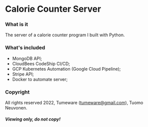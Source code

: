 # Calorie Counter Server

### What is it
The server of a calorie counter program I built with Python.

### What's included

- MongoDB API;
- CloudBees CodeShip CI/CD;
- GCP Kubernetes Automation (Google Cloud Pipeline);
- Stripe API;
- Docker to automate server;

### Copyright
All rights reserved 2022, Tumeware (tumeware@gmail.com), Tuomo Neuvonen.
##### Viewing only, do not copy!
